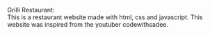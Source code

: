 Grilli Restaurant:  
This is a restaurant website made with html, css and javascript.
This website was inspired from the youtuber codewithsadee.
